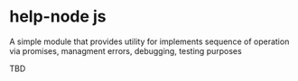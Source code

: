 # help-node js
A simple module that provides utility for implements sequence of operation via promises, managment errors, debugging, testing purposes

TBD 
